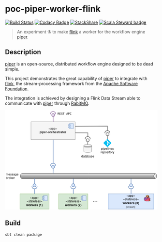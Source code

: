 poc-piper-worker-flink
======================
[![Build Status](https://circleci.com/gh/ccamel/poc-piper-worker-flink.svg?style=shield)](https://circleci.com/gh/ccamel/poc-piper-worker-flink)
[![Codacy Badge](https://api.codacy.com/project/badge/Grade/653e27dc026745299c50343bc2b1c3bc)](https://app.codacy.com/app/ccamel/poc-piper-worker-flink?utm_source=github.com&utm_medium=referral&utm_content=ccamel/poc-piper-worker-flink&utm_campaign=Badge_Grade_Dashboard) [![StackShare](https://img.shields.io/badge/tech-stack-0690fa.svg?style=flat)](https://stackshare.io/ccamel/poc-piper-worker-flink)
[![Scala Steward badge](https://img.shields.io/badge/Scala_Steward-helping-brightgreen.svg?style=flat&logo=data:image/png;base64,iVBORw0KGgoAAAANSUhEUgAAAA4AAAAQCAMAAAARSr4IAAAAVFBMVEUAAACHjojlOy5NWlrKzcYRKjGFjIbp293YycuLa3pYY2LSqql4f3pCUFTgSjNodYRmcXUsPD/NTTbjRS+2jomhgnzNc223cGvZS0HaSD0XLjbaSjElhIr+AAAAAXRSTlMAQObYZgAAAHlJREFUCNdNyosOwyAIhWHAQS1Vt7a77/3fcxxdmv0xwmckutAR1nkm4ggbyEcg/wWmlGLDAA3oL50xi6fk5ffZ3E2E3QfZDCcCN2YtbEWZt+Drc6u6rlqv7Uk0LdKqqr5rk2UCRXOk0vmQKGfc94nOJyQjouF9H/wCc9gECEYfONoAAAAASUVORK5CYII=)](https://scala-steward.org)

> An experiment :alembic: to make [flink][] a worker for the workflow engine [piper][].
 
## Description

[piper] is an open-source, distributed workflow engine designed to be dead simple.

This project demonstrates the great capability of [piper][] to integrate with [flink][], the stream-processing framework from the [Apache Software Foundation](https://en.wikipedia.org/wiki/Apache_Software_Foundation).

The integration is achieved by designing a Flink Data Stream able to communicate with [piper][] through [RabitMQ](https://www.rabbitmq.com/).

![piper-flink-overview](doc/piper-flink-overview.png)

## Build

```sh
sbt clean package
```

[flink]: https://flink.apache.org/
[piper]: https://github.com/creactiviti/piper

[Chris Camel]: https://github.com/ccamel
[MIT]: https://tldrlegal.com/license/mit-license
